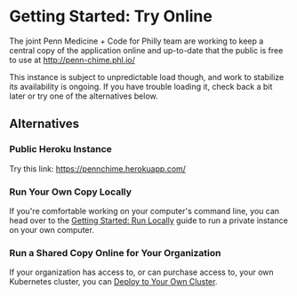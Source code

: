 # Getting Started: Try Online

The joint Penn Medicine + Code for Philly team are working to keep a central copy of the application online and up-to-date that the public is free to use at http://penn-chime.phl.io/

This instance is subject to unpredictable load though, and work to stabilize its availability is ongoing. If you have trouble loading it, check back a bit later or try one of the alternatives below.

## Alternatives

### Public Heroku Instance

Try this link: https://pennchime.herokuapp.com/

### Run Your Own Copy Locally

If you're comfortable working on your computer's command line, you can head over to the [Getting Started: Run Locally](run-locally.md) guide to run a private instance on your own computer.

### Run a Shared Copy Online for Your Organization

If your organization has access to, or can purchase access to, your own Kubernetes cluster, you can [Deploy to Your Own Cluster](./operations/byok8s.md).
